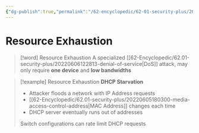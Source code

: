 ```yaml
---
{"dg-publish":true,"permalink":"/62-encyclopedic/62-01-security-plus/20220605153333-resource-exhaustion/","dgHomeLink":true,"dgPassFrontmatter":false}
---
```



# Resource Exhaustion

>[!word] Resource Exhaustion
> A specialized [[62-Encyclopedic/62.01-security-plus/20220606122813-denial-of-service|DoS]] attack, may only require **one device** and **low bandwidths** 


> [!example] Resource Exhaustion 
> **DHCP Starvation**
> - Attacker floods a network with IP Address requests 
> - [[62-Encyclopedic/62.01-security-plus/20220605180300-media-access-control-address|MAC Address]] changes each time 
> - DHCP server eventually runs out of addresses 
> 
> Switch configurations can rate limit DHCP requests 
